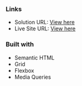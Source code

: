 ### Links

- Solution URL: [View here](https://github.com/andrewkerr3956/product-preview-card-component)
- Live Site URL: [View here](https://andrewkerr3956.github.io/product-preview-card-component/)

### Built with

- Semantic HTML
- Grid
- Flexbox
- Media Queries
